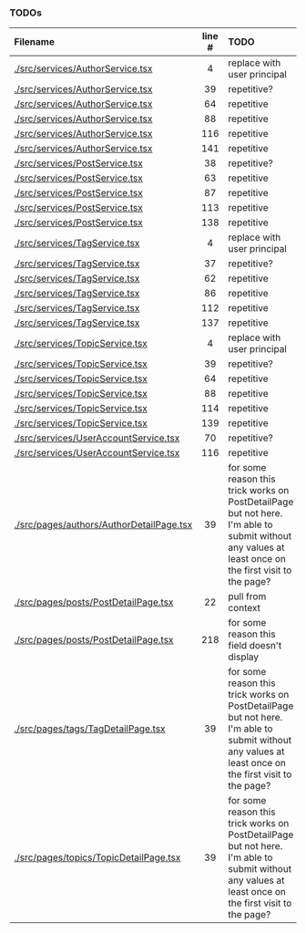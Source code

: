### TODOs
| Filename | line # | TODO |
|:------|:------:|:------|
| [./src/services/AuthorService.tsx](./src/services/AuthorService.tsx#L4) | 4 | replace with user principal |
| [./src/services/AuthorService.tsx](./src/services/AuthorService.tsx#L39) | 39 | repetitive? |
| [./src/services/AuthorService.tsx](./src/services/AuthorService.tsx#L64) | 64 | repetitive |
| [./src/services/AuthorService.tsx](./src/services/AuthorService.tsx#L88) | 88 | repetitive |
| [./src/services/AuthorService.tsx](./src/services/AuthorService.tsx#L116) | 116 | repetitive |
| [./src/services/AuthorService.tsx](./src/services/AuthorService.tsx#L141) | 141 | repetitive |
| [./src/services/PostService.tsx](./src/services/PostService.tsx#L38) | 38 | repetitive? |
| [./src/services/PostService.tsx](./src/services/PostService.tsx#L63) | 63 | repetitive |
| [./src/services/PostService.tsx](./src/services/PostService.tsx#L87) | 87 | repetitive |
| [./src/services/PostService.tsx](./src/services/PostService.tsx#L113) | 113 | repetitive |
| [./src/services/PostService.tsx](./src/services/PostService.tsx#L138) | 138 | repetitive |
| [./src/services/TagService.tsx](./src/services/TagService.tsx#L4) | 4 | replace with user principal |
| [./src/services/TagService.tsx](./src/services/TagService.tsx#L37) | 37 | repetitive? |
| [./src/services/TagService.tsx](./src/services/TagService.tsx#L62) | 62 | repetitive |
| [./src/services/TagService.tsx](./src/services/TagService.tsx#L86) | 86 | repetitive |
| [./src/services/TagService.tsx](./src/services/TagService.tsx#L112) | 112 | repetitive |
| [./src/services/TagService.tsx](./src/services/TagService.tsx#L137) | 137 | repetitive |
| [./src/services/TopicService.tsx](./src/services/TopicService.tsx#L4) | 4 | replace with user principal |
| [./src/services/TopicService.tsx](./src/services/TopicService.tsx#L39) | 39 | repetitive? |
| [./src/services/TopicService.tsx](./src/services/TopicService.tsx#L64) | 64 | repetitive |
| [./src/services/TopicService.tsx](./src/services/TopicService.tsx#L88) | 88 | repetitive |
| [./src/services/TopicService.tsx](./src/services/TopicService.tsx#L114) | 114 | repetitive |
| [./src/services/TopicService.tsx](./src/services/TopicService.tsx#L139) | 139 | repetitive |
| [./src/services/UserAccountService.tsx](./src/services/UserAccountService.tsx#L70) | 70 | repetitive? |
| [./src/services/UserAccountService.tsx](./src/services/UserAccountService.tsx#L116) | 116 | repetitive |
| [./src/pages/authors/AuthorDetailPage.tsx](./src/pages/authors/AuthorDetailPage.tsx#L39) | 39 | for some reason this trick works on PostDetailPage but not here. I'm able to submit without any values at least once on the first visit to the page? |
| [./src/pages/posts/PostDetailPage.tsx](./src/pages/posts/PostDetailPage.tsx#L22) | 22 | pull from context |
| [./src/pages/posts/PostDetailPage.tsx](./src/pages/posts/PostDetailPage.tsx#L218) | 218 | for some reason this field doesn't display |
| [./src/pages/tags/TagDetailPage.tsx](./src/pages/tags/TagDetailPage.tsx#L39) | 39 | for some reason this trick works on PostDetailPage but not here. I'm able to submit without any values at least once on the first visit to the page? |
| [./src/pages/topics/TopicDetailPage.tsx](./src/pages/topics/TopicDetailPage.tsx#L39) | 39 | for some reason this trick works on PostDetailPage but not here. I'm able to submit without any values at least once on the first visit to the page? |
